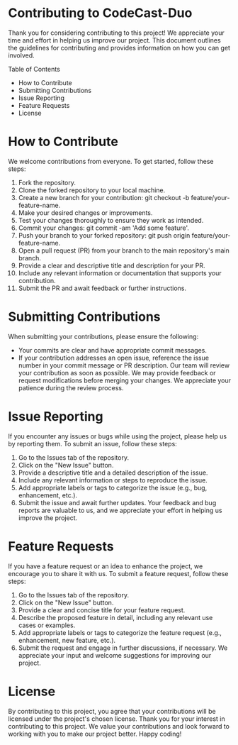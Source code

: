 # Contributing to CodeCast-Duo
Thank you for considering contributing to this project! We appreciate your time and effort in helping us improve our project. This document outlines the guidelines for contributing and provides information on how you can get involved.

Table of Contents
- How to Contribute
- Submitting Contributions
- Issue Reporting
- Feature Requests
- License

# How to Contribute
We welcome contributions from everyone. To get started, follow these steps:
1.	Fork the repository.
2.	Clone the forked repository to your local machine.
3.	Create a new branch for your contribution: git checkout -b feature/your-feature-name.
4.	Make your desired changes or improvements.
5.	Test your changes thoroughly to ensure they work as intended.
6.	Commit your changes: git commit -am 'Add some feature'.
7.	Push your branch to your forked repository: git push origin feature/your-feature-name.
8.	Open a pull request (PR) from your branch to the main repository's main branch.
9.	Provide a clear and descriptive title and description for your PR.
10.	Include any relevant information or documentation that supports your contribution.
11.	Submit the PR and await feedback or further instructions.

# Submitting Contributions
When submitting your contributions, please ensure the following:
- Your commits are clear and have appropriate commit messages.
- If your contribution addresses an open issue, reference the issue number in your commit message or PR description.
Our team will review your contribution as soon as possible. We may provide feedback or request modifications before merging your changes. We appreciate your patience during the review process.

# Issue Reporting
If you encounter any issues or bugs while using the project, please help us by reporting them. To submit an issue, follow these steps:
1.	Go to the Issues tab of the repository.
2.	Click on the "New Issue" button.
3.	Provide a descriptive title and a detailed description of the issue.
4.	Include any relevant information or steps to reproduce the issue.
5.	Add appropriate labels or tags to categorize the issue (e.g., bug, enhancement, etc.).
6.	Submit the issue and await further updates.
Your feedback and bug reports are valuable to us, and we appreciate your effort in helping us improve the project.

# Feature Requests
If you have a feature request or an idea to enhance the project, we encourage you to share it with us. To submit a feature request, follow these steps:
1.	Go to the Issues tab of the repository.
2.	Click on the "New Issue" button.
3.	Provide a clear and concise title for your feature request.
4.	Describe the proposed feature in detail, including any relevant use cases or examples.
5.	Add appropriate labels or tags to categorize the feature request (e.g., enhancement, new feature, etc.).
6.	Submit the request and engage in further discussions, if necessary.
We appreciate your input and welcome suggestions for improving our project.

# License
By contributing to this project, you agree that your contributions will be licensed under the project's chosen license.
Thank you for your interest in contributing to this project. We value your contributions and look forward to working with you to make our project better. Happy coding!

